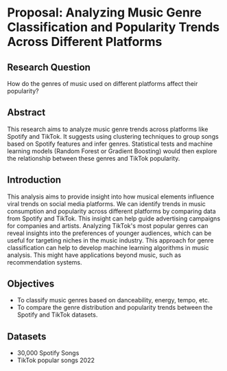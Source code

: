 # Proposal: Analyzing Music Genre Classification and Popularity Trends Across Different Platforms

## Research Question
How do the genres of music used on different platforms affect their popularity?

## Abstract
This research aims to analyze music genre trends across platforms like Spotify and TikTok. It suggests using clustering techniques to group songs based on Spotify features and infer genres. Statistical tests and machine learning models (Random Forest or Gradient Boosting) would then explore the relationship between these genres and TikTok popularity.

## Introduction
This analysis aims to provide insight into how musical elements influence viral trends on social media platforms. We can identify trends in music consumption and popularity across different platforms by comparing data from Spotify and TikTok. This insight can help guide advertising campaigns for companies and artists. Analyzing TikTok's most popular genres can reveal insights into the preferences of younger audiences, which can be useful for targeting niches in the music industry. This approach for genre classification can help to develop machine learning algorithms in music analysis. This might have applications beyond music, such as recommendation systems.

## Objectives
- To classify music genres based on danceability, energy, tempo, etc.
- To compare the genre distribution and popularity trends between the Spotify and TikTok datasets.

## Datasets
- 30,000 Spotify Songs
- TikTok popular songs 2022
